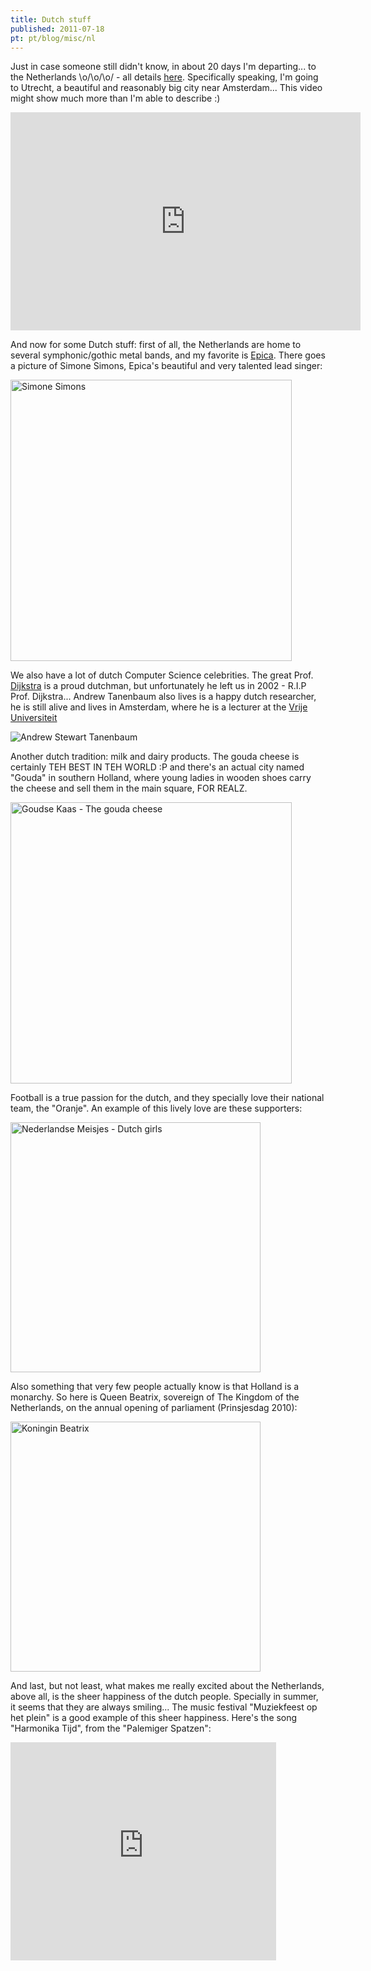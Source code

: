 ```yaml
---
title: Dutch stuff
published: 2011-07-18
pt: pt/blog/misc/nl
---
```


Just in case someone still didn't know, in about 20 days I'm departing...
to the Netherlands \o/\o/\o/ - all details [here](/en/blog/ac/buitenland).
Specifically speaking, I'm going to Utrecht, a beautiful and reasonably big city near Amsterdam...
This video might show much more than I'm able to describe :)

<iframe src="http://www.youtube.com/embed/358aE8PXeJA" frameborder="0" width="560" height="349"></iframe>

<!--more-->

And now for some Dutch stuff:
first of all, the Netherlands are home to several symphonic/gothic metal bands, and my favorite is [Epica][1].
There goes a picture of Simone Simons, Epica's beautiful and very talented lead singer:

<div id="imgdiv-simone"><style type="text/css" scoped> #imgdiv-simone img { width:450px };</style>

 ![Simone Simons](/files/imgs/2011-07_simone-simons.jpg)

</div>

We also have a lot of dutch Computer Science celebrities.
The great Prof. [Dijkstra][2] is a proud dutchman, but unfortunately he left us in 2002 - R.I.P Prof. Dijkstra...
Andrew Tanenbaum also lives is a happy dutch researcher, he is still alive and lives in Amsterdam,
where he is a lecturer at the [Vrije Universiteit][3]

![Andrew Stewart Tanenbaum](/files/imgs/2011-07_tanenbaum-books.png)

Another dutch tradition: milk and dairy products.
The gouda cheese is certainly TEH BEST IN TEH WORLD :P and there's an actual city named "Gouda" in southern Holland,
where young ladies in wooden shoes carry the cheese and sell them in the main square, FOR REALZ.

<div id="imgdiv-gouda"><style type="text/css" scoped> #imgdiv-gouda img { width:450px };</style>

 ![Goudse Kaas - The gouda cheese](/files/imgs/2011-07_gouda.jpg)

</div>

Football is a true passion for the dutch, and they specially love their national team, the "Oranje".
An example of this lively love are these supporters:

<div id="imgdiv-oranje"><style type="text/css" scoped> #imgdiv-oranje img { width:400px };</style>

 ![Nederlandse Meisjes - Dutch girls](/files/imgs/2011-07_oranje-girls.jpg)

</div>

Also something that very few people actually know is that Holland is a monarchy.
So here is Queen Beatrix, sovereign of The Kingdom of the Netherlands, on the annual opening of parliament (Prinsjesdag 2010):

<div id="imgdiv-beatrix"><style type="text/css" scoped> #imgdiv-beatrix img { width:400px };</style>

 ![Koningin Beatrix](/files/imgs/2011-07_beatrix.jpg)

</div>

And last, but not least, what makes me really excited about the Netherlands, above all, is the sheer happiness of the dutch people.
Specially in summer, it seems that they are always smiling...
The music festival "Muziekfeest op het plein" is a good example of this sheer happiness.
Here's the song "Harmonika Tijd", from the "Palemiger Spatzen":

<iframe src="http://www.youtube.com/embed/LuOrxz76fOo" frameborder="0" width="425" height="349"></iframe>

[1]: <http://www.epica.nl>
[2]: <http://en.wikipedia.org/wiki/Edsger_Dijkstra>
[3]: <http://www.cs.vu.nl/~ast/>
